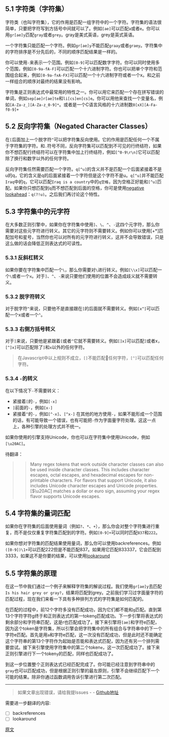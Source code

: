 ## 5.1 字符类（字符集）

字符类（也叫字符集），它的作用是匹配一组字符中的一个字符。字符集的语法很简单，只要把字符写到方括号中间就可以了。例如`[ae]`可以匹配`a`或者`e`。你可以用`gr[ae]y`匹配`gray`或者`grey`。gray是美式英语，grey是英式英语。

一个字符集只能匹配一个字符。例如`gr[ae]y`不能匹配`graay`或者`graey`。字符集中的字符排序是不分先后的，不同的顺序匹配结果是一样的。

你可以使用`-`来表示一个范围。例如`[0-9]`可以匹配数字字符。你可以同时使用多个范围，例如`[0-9a-fA-F]`可以匹配一个十六进制字符。你也可以把单个字符和范围组合起来，例如`[0-9a-fxA-FX]`可以匹配一个十六进制字符或者一个x。和之前一样组合的顺序对最终的结果没有影响。

字符集是正则表达式中最常用的特性之一。你可以用它来匹配一个存在拼写错误的单词，例如`sep[ae]r[ae]te`和`li[cs]en[cs]e`。你可以用他来查找一个变量名，例如`[A-Za-z_][A-Za-z_0-9]*`。或者是一个C语言风格的十六进制数`0[xX][A-Fa-f0-9]+`

## 5.2 反向字符集（Negated Character Classes）
在`[`后面加上一个脱字符`^`可以把字符集反向使用。它的作用是匹配任何一个不属于字符集的字符。和`.`符号不同，反向字符集可以匹配到不可见的行终结符，如果你不想匹配行终结符可以在字符集中加上行终结符，例如`[^0-9\r\n]`它可以匹配除了换行和数字以外的任何字符。

反向字符集任然需要匹配一个字符。`q[^u]`的含义并不是匹配一个后面紧接着不是u的q，它的含义是q的后面紧接着一个字符但是这个字符不是u。`q[^u]`并不能匹配`Iraq`中的`q`，它可以匹配`Iraq is a country`中的`q空格`，因为空格正好能和`[^u]`匹配。如果你只想匹配到`q`而不想匹配到后面的空格，你可是使用[negative lookahead](https://www.regular-expressions.info/lookaround.html)：`q(?!u)`。之后我们再讨论这个特性。

## 5.3 字符集中的元字符
在大多数正则引擎中，如果你在字符集中使用`]`、`\`、`^`、`-`这四个元字符，那么你需要对这些元字符进行转义。其它的元字符则不需要转义。例如你可以使用[+*]匹配加号和星号，当然你也可以对所有的元字符进行转义，这并不会导致错误，只是这么做的话会降低正则表达式的可读性。

### 5.3.1 反斜杠转义
如果你要在字符集中匹配一个`\`，那么你需要对`\`进行转义。例如`[\\x]`可以匹配一个`\`或者一个`x`。对于`]`、`^`、`-`来说只要他们使用的位置不会造成歧义就不需要转义。

### 5.3.2 脱字符转义
对于脱字符`^`来说，只要他不是直接跟在`[`的后面就不需要转义。例如`[x^]`可以匹配一个x或者一个`^`。

### 5.3.3 右侧方括号转义
对于`]`来说，只要他是紧跟着`[`或者`^`它就不需要转义。例如`[]x]`可以匹配`]`或者x，`[^]x]`可以匹配除了`]`和`x`以外的任何字符。

> 在Javascript中以上规则不成立，`[]`不能匹配任何字符，`[^]`可以匹配任何字符。

### 5.3.4 `-`的转义
在以下情况下`-`不需要转义：
- 紧接着`[`的`-`，例如`[-x]`
- `]`前面的`-`，例如`[x-]`
- 紧接着`^`的`-`，例如`[^-x]`、`[^x-]`
在其他的地方使用`-`，如果不能形成一个范围的话，有可能导致一个错误，也有可能把`-`作为字面量字符处理。这这一点上，各种引擎的处理方式并不统一。

如果你使用的引擎支持Unicode，你也可以在字符集中使用Unicode，例如`[\u20AC]`。

待翻译：
>> Many regex tokens that work outside character classes can also be used inside character classes. This includes character escapes, octal escapes, and hexadecimal escapes for non-printable characters. For flavors that support Unicode, it also includes Unicode character escapes and Unicode properties. [$\u20AC] matches a dollar or euro sign, assuming your regex flavor supports Unicode escapes.

## 5.4 字符集的量词匹配
如果你在字符集的后面使用量词（例如`?`、`*`、`+`），那么你会对整个字符集进行重复，而不是仅仅重复字符集匹配到的字符。例如`[0-9]+`可以同时匹配`837`和`222`。

如果你想对字符集的匹配结果使用量词，那么你可以使用backreferences。例如`([0-9])\1+`可以匹配222但是不能匹配837。如果用它匹配833337，它会匹配到3333，如果这不是你要的结果，可以使用[lookaround](https://www.regular-expressions.info/lookaround.html)

## 5.5 字符集的原理
在这一节中我们通过一个例子来解释字符集的解说过程。我们使用`gr[ae]y`去匹配`Is his hair grey or gray?`，结果将匹配到grey。之前我们学习过字面量字符的匹配过程，现在我们来看一下具有多种排列方式的字符集是如何匹配的。

在匹配的过程中，前12个字符多没有匹配成功，因为它们都不能和`g`匹配。直到第13个字符字符g终于和正则表达式的第一token`g`匹配成功。下一步引擎将表达式的剩余部分和字符串匹配，这是r也匹配成功了。接下来引擎将`[ae]`和字符e匹配，因为这个token是字符集，所以引擎会把字符集中的所有组合与字符串中的下一个字符e匹配。首先是用`a`和字符e匹配，这一次没有匹配成功，但是此时还不能确定这个字符串的第13个字符作为起始是否能和表达式匹配，因为还有另一个排列需要尝试。接下来引擎使用字符集中的第二个token`e`，这一次匹配成功了。接下来正则引擎进行下一个token`y`的匹配，同样也匹配成功了。

到这一步位置整个正则表达式已经匹配完成了。你可能已经注意到字符串中的`gray`也可以匹配成功，但是根据正则引擎的最左原则，引擎不会继续匹配下一个可能的结果。除非你通过函数调用告诉引擎进行第二次匹配。


---

> 如果文章出现错误，请给我提Issues - -
[Github地址](https://github.com/SBDavid/How-a-Regex-Engine-Works-Internally)

需要进一步翻译的内容: 
- [ ] backreferences
- [ ] lookaround

[原文](https://www.regular-expressions.info/charclass.html)
